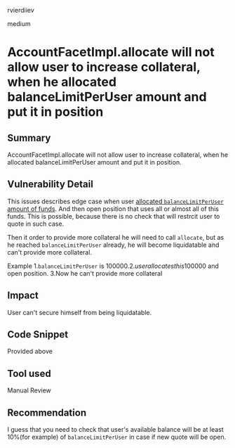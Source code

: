 rvierdiiev

medium

# AccountFacetImpl.allocate will not allow user to increase collateral, when he allocated balanceLimitPerUser amount and put it in position

## Summary
AccountFacetImpl.allocate will not allow user to increase collateral, when he allocated balanceLimitPerUser amount and put it in position.
## Vulnerability Detail
This issues describes edge case when user [allocated `balanceLimitPerUser` amount of funds](https://github.com/sherlock-audit/2023-06-symmetrical/blob/main/symmio-core/contracts/facets/Account/AccountFacetImpl.sol#L43-L47). And then open position that uses all or almost all of this funds. This is possible, because there is no check that will restrcit user to quote in such case.

Then it order to provide more collateral he will need to call `allocate`, but as he reached `balanceLimitPerUser` already, he will become liquidatable and can't provide more collateral.

Example
1.`balanceLimitPerUser` is 100000$.
2.user allocates this 100000$ and open position.
3.Now he can't provide more collateral
## Impact
User can't secure himself from being liquidatable.
## Code Snippet
Provided above
## Tool used

Manual Review

## Recommendation
I guess that you need to check that user's available balance will be at least 10%(for example) of `balanceLimitPerUser` in case if new quote will be open.